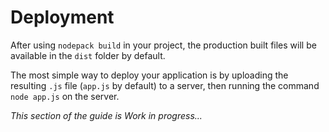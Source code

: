 # Deployment

After using `nodepack build` in your project, the production built files will be available in the `dist` folder by default.

The most simple way to deploy your application is by uploading the resulting `.js` file (`app.js` by default) to a server, then running the command `node app.js` on the server.

*This section of the guide is Work in progress...*
